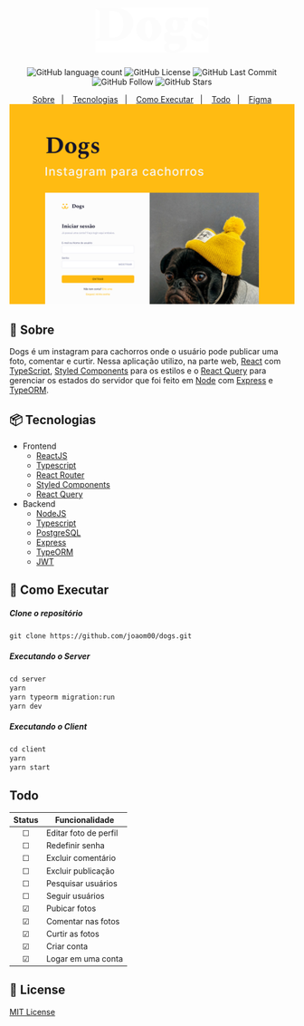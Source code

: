 <h1 align="center">
  <img width="200" src="./.github/dogs-logo.svg" />
</h1>

<p align="center">
  <img alt="GitHub language count" src="https://img.shields.io/github/languages/count/joaom00/dogs">
  <img alt="GitHub License" src="https://img.shields.io/github/license/joaom00/dogs"> 
  <img alt="GitHub Last Commit" src="https://img.shields.io/github/last-commit/joaom00/dogs"> 
  <img alt="GitHub Follow" src="https://img.shields.io/github/followers/joaom00?label=Follow"> 
  <img alt="GitHub Stars" src="https://img.shields.io/github/stars/joaom00/dogs?style=social"> 
</p>

<div align="center">
  <a href="#bookmark-sobre">Sobre</a>&nbsp;&nbsp;&nbsp;|&nbsp;&nbsp;&nbsp;
  <a href="#package-tecnologias">Tecnologias</a>&nbsp;&nbsp;&nbsp;|&nbsp;&nbsp;&nbsp;
  <a href="#rocket-como-executar">Como Executar</a>&nbsp;&nbsp;&nbsp;|&nbsp;&nbsp;&nbsp;
  <a href="todo">Todo</a>&nbsp;&nbsp;&nbsp;|&nbsp;&nbsp;&nbsp;
  <a href="https://www.figma.com/file/qZVVZzTWNF4SrAUqDqdiG2/Dogs?node-id=201%3A2">Figma</a>
</div>

<img src="./.github/dogs.jpg" />

## 🔖 Sobre

Dogs é um instagram para cachorros onde o usuário pode publicar uma foto, comentar e curtir. Nessa aplicação utilizo, na parte web, [React](https://reactjs.org) com [TypeScript](https://www.typescriptlang.com), [Styled Components](https://styled-components.com) para os estilos e o [React Query](https://react-query.tanstack.com) para gerenciar os estados do servidor que foi feito em [Node](https://nodejs.org/en/) com [Express](https://expressjs.com/pt-br/) e [TypeORM](https://typeorm.io/#/).

## 📦 Tecnologias

- Frontend
  - [ReactJS](https://reactjs.org)
  - [Typescript](https://www.typescriptlang.org)
  - [React Router](https://reactrouter.com)
  - [Styled Components](https://styled-components.com)
  - [React Query](https://react-query.tanstack.com)
- Backend
  - [NodeJS](https://nodejs.org/en/)
  - [Typescript](https://www.typescriptlang.org)
  - [PostgreSQL](https://www.postgresql.org)
  - [Express](https://expressjs.com/pt-br/)
  - [TypeORM](https://typeorm.io/#/)
  - [JWT](https://jwt.io)

## 🚀 Como Executar

##### Clone o repositório

```
git clone https://github.com/joaom00/dogs.git
```

##### Executando o Server

```
cd server
yarn
yarn typeorm migration:run
yarn dev
```

##### Executando o Client

```
cd client
yarn
yarn start
```

## Todo

| Status  | Funcionalidade        |
| :-----: | --------------------- |
| &#9744; | Editar foto de perfil |
| &#9744; | Redefinir senha       |
| &#9744; | Excluir comentário    |
| &#9744; | Excluir publicação    |
| &#9744; | Pesquisar usuários    |
| &#9744; | Seguir usuários       |
| &#9745; | Pubicar fotos         |
| &#9745; | Comentar nas fotos    |
| &#9745; | Curtir as fotos       |
| &#9745; | Criar conta           |
| &#9745; | Logar em uma conta    |

## 📝 License

[MIT License](./LICENSE)
